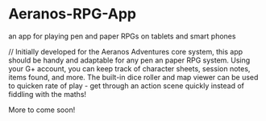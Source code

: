 Aeranos-RPG-App
===============

an app for playing pen and paper RPGs on tablets and smart phones

//
Initially developed for the Aeranos Adventures core system, this app should be handy and adaptable for any pen an paper RPG system. Using your G+ account, you can keep track of character sheets, session notes, items found, and more. 
The built-in dice roller and map viewer can be used to quicken rate of play - get through an action scene quickly instead of fiddling with the maths!

More to come soon!
